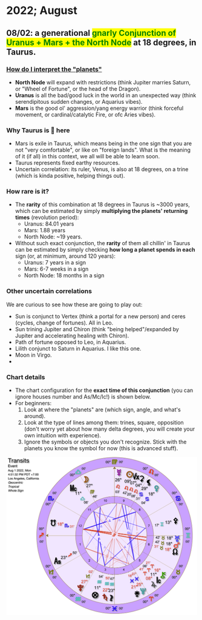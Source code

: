# 2022; August

## 08/02: a generational <mark style="color:green;">**gnarly Conjunction of Uranus + Mars + the North Node**</mark> at 18 degrees, in Taurus.

### [How do I interpret the "planets"](../play/the-astrologue-game.md)

* **North Node** will expand with restrictions (think Jupiter marries Saturn, or "Wheel of Fortune", or the head of the Dragon).
* **Uranus** is all the bad/good luck in the world in an unexpected way (think serendipitous sudden changes, or Aquarius vibes).
* **Mars** is the good ol' aggression/yang energy warrior (think forceful movement, or cardinal/catalytic Fire, or ofc Aries vibes).

###

### Why Taurus is 😬 here

* Mars is exile in Taurus, which means being in the one sign that you are not "very comfortable", or like on "foreign lands". What is the meaning of it (if all) in this context, we all will be able to learn soon.
* Taurus represents fixed earthy resources.&#x20;
* Uncertain correlation: its ruler, Venus, is also at 18 degrees, on a trine (which is kinda positive, helping things out).&#x20;



### How rare is it?

* The **rarity** of this combination at 18 degrees in Taurus is \~3000 years, which can be estimated by simply **multiplying the planets' returning times** (revolution period):
  * Uranus: 84.01 years
  * Mars: 1.88 years
  * North Node: \~19 years.
* Without such exact conjunction, the **rarity** of them all chillin' in Taurus can be estimated by simply checking **how long a planet spends in each** sign (or, at minimum, around 120 years):
  * Uranus: 7 years in a sign
  * Mars: 6-7 weeks in a sign
  * North Node: 18 months in a sign



### Other uncertain correlations

We are curious to see how these are going to play out:

* Sun is conjunct to Vertex (think a portal for a new person) and ceres (cycles, change of fortunes). All in Leo.&#x20;
* Sun trining Jupiter and Chiron (think "being helped"/expanded by Jupiter and accelerating healing with Chiron).
* Path of fortune opposed to Leo, in Aquarius.
* Lilith conjunct to Saturn in Aquarius. I like this one.
* Moon in Virgo.
*



### Chart details

* The chart configuration for the **exact time of this conjunction** (you can ignore houses number and As/Mc/Ic!) is shown below.
* For beginners:
  1. Look at where the "planets" are (which sign, angle, and what's around).
  2. Look at the type of lines among them: trines, square, opposition (don't worry yet about how many delta degrees, you will create your own intuition with experience).&#x20;
  3. Ignore the symbols or objects you don't recognize. Stick with the planets you know the symbol for now (this is advanced stuff).

![](<../.gitbook/assets/Screen Shot 2022-07-29 at 10.42.03 PM.png>)
